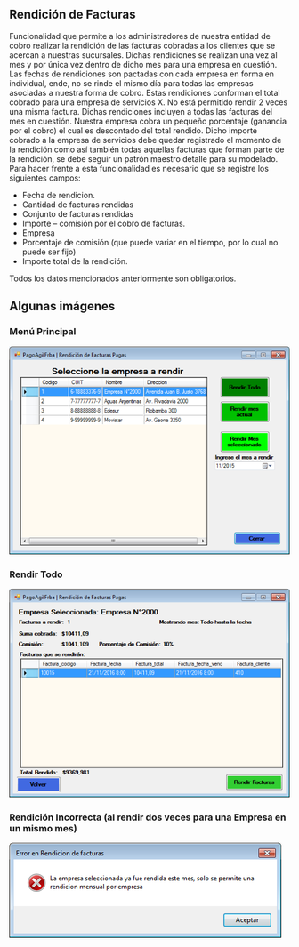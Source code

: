 ## Rendición de Facturas

Funcionalidad que permite a los administradores de nuestra entidad de cobro
realizar la rendición de las facturas cobradas a los clientes que se acercan a nuestras
sucursales. Dichas rendiciones se realizan una vez al mes y por única vez dentro de
dicho mes para una empresa en cuestión. Las fechas de rendiciones son pactadas con
cada empresa en forma en individual, ende, no se rinde el mismo día para todas las
empresas asociadas a nuestra forma de cobro.
Estas rendiciones conforman el total cobrado para una empresa de servicios X. No
está permitido rendir 2 veces una misma factura. Dichas rendiciones incluyen a todas las
facturas del mes en cuestión.
Nuestra empresa cobra un pequeño porcentaje (ganancia por el cobro) el cual es
descontado del total rendido. Dicho importe cobrado a la empresa de servicios debe
quedar registrado el momento de la rendición como así también todas aquellas facturas
que forman parte de la rendición, se debe seguir un patrón maestro detalle para su
modelado.
Para hacer frente a esta funcionalidad es necesario que se registre los siguientes
campos:
* Fecha de rendicion.
* Cantidad de facturas rendidas
* Conjunto de facturas rendidas
* Importe – comisión por el cobro de facturas.
* Empresa
* Porcentaje de comisión (que puede variar en el tiempo, por lo cual no
puede ser fijo)
* Importe total de la rendición.

Todos los datos mencionados anteriormente son obligatorios.

## Algunas imágenes

### Menú Principal
![GitHub Rendiciones](/images/Rendiciones/Rendiciones.png)

### Rendir Todo
![GitHub RendirTodo](/images/Rendiciones/RendirTodo.png)

### Rendición Incorrecta (al rendir dos veces para una Empresa en un mismo mes)
![GitHub RendicionIncorrecta](/images/Rendiciones/RendicionIncorrecta.png)
